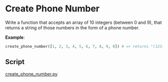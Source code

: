 # Create Phone Number

Write a function that accepts an array of 10 integers (between 0 and 9), that returns a string of those numbers in the form of a phone number.

**Example**:

```python
create_phone_number([1, 2, 3, 4, 5, 6, 7, 8, 9, 0]) # => returns "(123) 456-7890"
```

## Script

[create_phone_number.py](https://github.com/nestorivanmo/Codewars/tree/master/Python/Scripts/CreatePhoneNumber/create_phone_number.py)